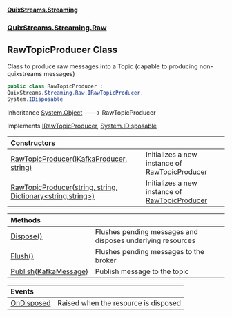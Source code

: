 #### [QuixStreams.Streaming](index.md 'index')
### [QuixStreams.Streaming.Raw](QuixStreams.Streaming.Raw.md 'QuixStreams.Streaming.Raw')

## RawTopicProducer Class

Class to produce raw messages into a Topic (capable to producing non-quixstreams messages)

```csharp
public class RawTopicProducer :
QuixStreams.Streaming.Raw.IRawTopicProducer,
System.IDisposable
```

Inheritance [System.Object](https://docs.microsoft.com/en-us/dotnet/api/System.Object 'System.Object') &#129106; RawTopicProducer

Implements [IRawTopicProducer](IRawTopicProducer.md 'QuixStreams.Streaming.Raw.IRawTopicProducer'), [System.IDisposable](https://docs.microsoft.com/en-us/dotnet/api/System.IDisposable 'System.IDisposable')

| Constructors | |
| :--- | :--- |
| [RawTopicProducer(IKafkaProducer, string)](RawTopicProducer.RawTopicProducer(IKafkaProducer,string).md 'QuixStreams.Streaming.Raw.RawTopicProducer.RawTopicProducer(QuixStreams.Kafka.IKafkaProducer, string)') | Initializes a new instance of [RawTopicProducer](RawTopicProducer.md 'QuixStreams.Streaming.Raw.RawTopicProducer') |
| [RawTopicProducer(string, string, Dictionary&lt;string,string&gt;)](RawTopicProducer.RawTopicProducer(string,string,Dictionary_string,string_).md 'QuixStreams.Streaming.Raw.RawTopicProducer.RawTopicProducer(string, string, System.Collections.Generic.Dictionary<string,string>)') | Initializes a new instance of [RawTopicProducer](RawTopicProducer.md 'QuixStreams.Streaming.Raw.RawTopicProducer') |

| Methods | |
| :--- | :--- |
| [Dispose()](RawTopicProducer.Dispose().md 'QuixStreams.Streaming.Raw.RawTopicProducer.Dispose()') | Flushes pending messages and disposes underlying resources |
| [Flush()](RawTopicProducer.Flush().md 'QuixStreams.Streaming.Raw.RawTopicProducer.Flush()') | Flushes pending messages to the broker |
| [Publish(KafkaMessage)](RawTopicProducer.Publish(KafkaMessage).md 'QuixStreams.Streaming.Raw.RawTopicProducer.Publish(QuixStreams.Kafka.KafkaMessage)') | Publish message to the topic |

| Events | |
| :--- | :--- |
| [OnDisposed](RawTopicProducer.OnDisposed.md 'QuixStreams.Streaming.Raw.RawTopicProducer.OnDisposed') | Raised when the resource is disposed |
